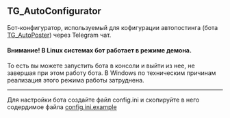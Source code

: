 ## TG_AutoConfigurator
Бот-конфигуратор, используемый для кофигурации автопостинга (бота [TG_AutoPoster](https://github.com/qwertyadrian/TG_AutoPoster)) через Telegram чат.

#### Внимание! В Linux системах бот работает в режиме демона.
То есть вы можете запустить бота в консоли и выйти из нее, не завершая при этом работу бота.
В Windows по техническим причинам реализация этого режима работы затруднена.
***

Для настройки бота создайте файл config.ini и скопируйте в него содердимое файла [config.ini.example](/config.ini.example)
